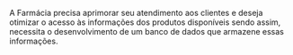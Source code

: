 A Farmácia precisa aprimorar seu atendimento aos clientes e deseja otimizar o acesso às informações dos produtos disponíveis sendo assim, necessita o desenvolvimento de um banco de dados que armazene essas informações.

